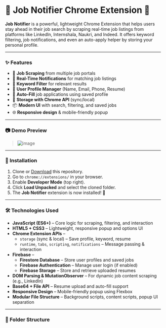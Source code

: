  # 🚀 Job Notifier Chrome Extension 🔔

**Job Notifier** is a powerful, lightweight Chrome Extension that helps users stay ahead in their job search by scraping real-time job listings from platforms like LinkedIn, Internshala, Naukri, and Indeed. It offers keyword filtering, job notifications, and even an auto-apply helper by storing your personal profile.

---

### ✨ Features

- 🔎 **Job Scraping** from multiple job portals
- 🔔 **Real-Time Notifications** for matching job listings
- 📝 **Keyword Filter** for relevant results
- 👤 **User Profile Manager** (Name, Email, Phone, Resume)
- 🧠 **Auto-Fill** job applications using saved profile
- 💾 **Storage with Chrome API** (sync/local)
- 📦 **Modern UI** with search, filtering, and saved jobs
- 🌐 **Responsive design** & mobile-friendly popup

---

### 📷 Demo Preview

> ![image](https://github.com/user-attachments/assets/d52316ee-329b-4744-8e10-9a42e13b8c53)


---

### 🔧 Installation

1. Clone or [Download](https://github.com/jayantajm1/Job-Notifier/archive/refs/heads/main.zip) this repository.
2. Go to `chrome://extensions/` in your browser.
3. Enable **Developer Mode** (top right).
4. Click **Load Unpacked** and select the cloned folder.
5. The **Job Notifier** extension is now installed! 🎉

---

### 🛠 Technologies Used

- **JavaScript (ES6+)** – Core logic for scraping, filtering, and interaction  
- **HTML5 + CSS3** – Lightweight, responsive popup and options UI  
- **Chrome Extension APIs** –  
  - `storage` (sync & local) – Save profile, keyword, resume  
  - `runtime`, `tabs`, `scripting`, `notifications` – Message passing & interaction  
- **Firebase** –  
  - **Firestore Database** – Store user profiles and saved jobs  
  - **Firebase Authentication** – Manage user login (if enabled)  
  - **Firebase Storage** – Store and retrieve uploaded resumes  
- **DOM Parsing & MutationObserver** – For dynamic job content scraping (e.g., LinkedIn)  
- **Base64 + File API** – Resume upload and auto-fill support  
- **Responsive Design** – Mobile-friendly popup using Flexbox  
- **Modular File Structure** – Background scripts, content scripts, popup UI separation


---

### 📁 Folder Structure


